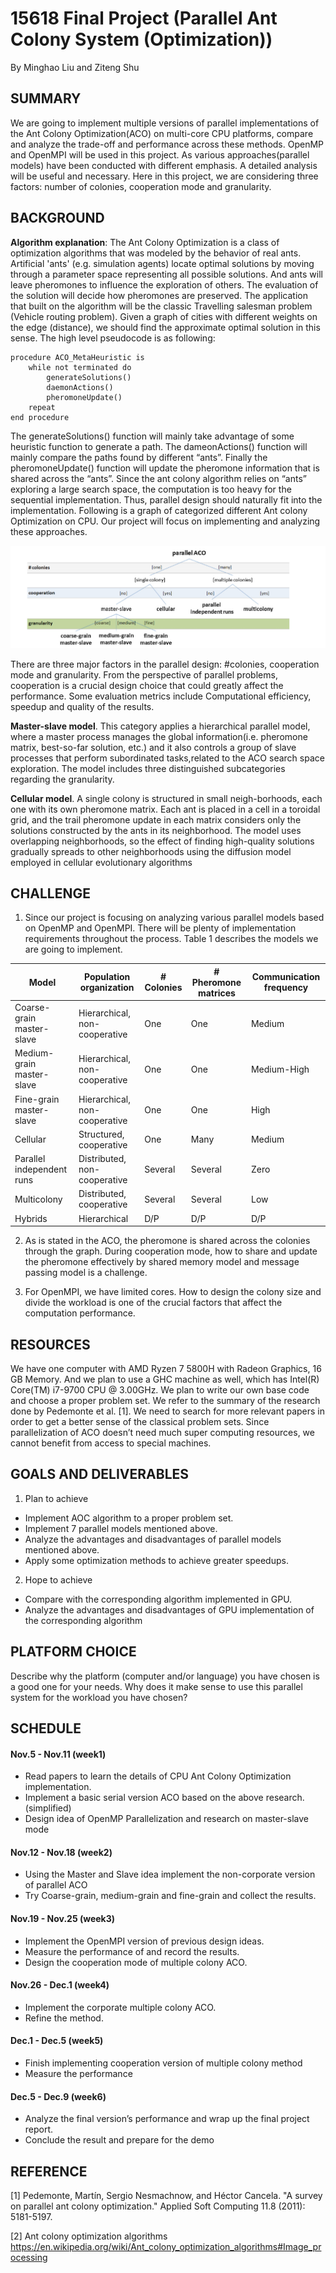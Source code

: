 # 15618 Final Project (Parallel Ant Colony System (Optimization))

By Minghao Liu and Ziteng Shu

## SUMMARY

We are going to implement multiple versions of parallel implementations of the Ant Colony Optimization(ACO) on multi-core CPU platforms, compare and analyze the trade-off and performance across these methods. OpenMP and OpenMPI will be used in this project.
As various approaches(parallel models) have been conducted with different emphasis.
A detailed analysis will be useful and necessary. Here in this project, we are considering three factors: number of colonies, cooperation mode and granularity.



## BACKGROUND

**Algorithm explanation**:
The Ant Colony Optimization is a class of optimization algorithms that was modeled by the behavior of real ants.  Artificial 'ants' (e.g. simulation agents) locate optimal solutions by moving through a parameter space representing all possible solutions. And ants will leave pheromones to influence the exploration of others. The evaluation of the solution will decide how pheromones are preserved. The application that built on the algorithm will be the classic Travelling salesman problem (Vehicle routing problem). Given a graph of cities with different weights on the edge (distance), we should find the approximate optimal solution in this sense. The high level pseudocode is as following:

```
procedure ACO_MetaHeuristic is
    while not terminated do
        generateSolutions()
        daemonActions()
        pheromoneUpdate()
    repeat
end procedure
```
The generateSolutions() function will mainly take advantage of some heuristic function to generate a path. The dameonActions() function will mainly compare the paths found by different “ants”. Finally the pheromoneUpdate() function will update the pheromone information that is shared across the “ants”.  Since the ant colony algorithm relies on “ants” exploring a large search space, the computation is too heavy for the sequential implementation. Thus, parallel design should naturally fit into the implementation. Following is a graph of categorized different Ant colony Optimization on CPU. Our project will focus on implementing and analyzing these approaches.

<img src="https://github.com/Tommliu/Parallel-Ant-Colony-System/blob/gh-pages/Hierarchy_Parallel_ACO.png">

There are three major factors in the parallel design: #colonies, cooperation mode and granularity. From the perspective of parallel problems, cooperation is a crucial design choice that could greatly affect the performance. Some evaluation metrics include Computational efficiency, speedup and quality of the results.

**Master-slave model**. This category applies a hierarchical parallel model, where a master process manages the global information(i.e. pheromone matrix, best-so-far solution, etc.) and it also controls a group of slave processes that perform subordinated tasks,related to the ACO search space exploration. The model includes three distinguished subcategories regarding the granularity.

**Cellular model**. A single colony is structured in small neigh-borhoods, each one with its own pheromone matrix. Each ant is placed in a cell in a toroidal grid, and the trail pheromone update in each matrix considers only the solutions constructed by the ants in its neighborhood. The model uses overlapping neighborhoods, so the effect of finding high-quality solutions gradually spreads to other neighborhoods using the diffusion model employed in cellular evolutionary algorithms

## CHALLENGE 

1.  Since our project is focusing on analyzing various parallel models based on OpenMP and OpenMPI. There will be plenty of implementation requirements throughout the process. Table 1 describes the models we are going to implement.

| Model                     | Population organization       | \# Colonies | \# Pheromone matrices | Communication frequency |
| ------------------------- | ----------------------------- | ----------- | --------------------- | ----------------------- |
| Coarse-grain master-slave | Hierarchical, non-cooperative | One         | One                   | Medium                  |
| Medium-grain master-slave | Hierarchical, non-cooperative | One         | One                   | Medium-High             |
| Fine-grain master-slave   | Hierarchical, non-cooperative | One         | One                   | High                    |
| Cellular                  | Structured, cooperative       | One         | Many                  | Medium                  |
| Parallel independent runs | Distributed, non-cooperative  | Several     | Several               | Zero                    |
| Multicolony               | Distributed, cooperative      | Several     | Several               | Low                     |
| Hybrids                   | Hierarchical                  | D/P         | D/P                   | D/P                     |

2.  As is stated in the ACO, the pheromone is shared across the colonies through the graph. During cooperation mode, how to share and update the pheromone effectively by shared memory model and message passing model is a challenge.

3. For OpenMPI, we have limited cores. How to design the colony size and divide the workload is one of the crucial factors that affect the computation performance.

## RESOURCES

We have one computer with AMD Ryzen 7 5800H with Radeon Graphics, 16 GB Memory. And we plan to use a GHC machine as well, which has Intel(R) Core(TM) i7-9700 CPU @ 3.00GHz.
We plan to write our own base code and choose a proper problem set. We refer to the summary of the research done by Pedemonte et al. [1]. We need to search for more relevant papers in order to get a better sense of the classical problem sets. Since parallelization of ACO doesn’t need much super computing resources, we cannot benefit from access to special machines.

## GOALS AND DELIVERABLES

1. Plan to achieve

* Implement AOC algorithm to a proper problem set.
* Implement 7 parallel models mentioned above.
* Analyze the advantages and disadvantages of parallel models mentioned above.
* Apply some optimization methods to achieve greater speedups.

2. Hope to achieve 
* Compare with the corresponding algorithm implemented in GPU.
* Analyze the advantages and disadvantages of GPU implementation of the corresponding algorithm

## PLATFORM CHOICE
Describe why the platform (computer and/or language) you have
chosen is a good one for your needs. Why does it make sense to use this parallel system
for the workload you have chosen?

## SCHEDULE

#### Nov.5 - Nov.11 (week1)
* Read papers to learn the details of CPU Ant Colony Optimization implementation.
* Implement a basic serial version ACO based on the above research. (simplified)
* Design idea of OpenMP Parallelization and research on master-slave mode

#### Nov.12 - Nov.18 (week2)
* Using the Master and Slave idea implement the non-corporate version of parallel ACO
* Try Coarse-grain, medium-grain and fine-grain and collect the results.
 
#### Nov.19 - Nov.25 (week3)
* Implement the OpenMPI version of previous design ideas.
* Measure the performance of and record the results.
* Design the cooperation mode of multiple colony ACO.

#### Nov.26 - Dec.1 (week4)
* Implement the corporate multiple colony ACO.
* Refine the method.

#### Dec.1 - Dec.5 (week5)
* Finish implementing cooperation version of multiple colony method
* Measure the performance

#### Dec.5 - Dec.9 (week6)
* Analyze the final version’s performance and wrap up the final project report.
* Conclude the result and prepare for the demo

## REFERENCE
[1] Pedemonte, Martín, Sergio Nesmachnow, and Héctor Cancela. "A survey on parallel ant colony optimization." Applied Soft Computing 11.8 (2011): 5181-5197.

[2] Ant colony optimization algorithms https://en.wikipedia.org/wiki/Ant_colony_optimization_algorithms#Image_processing
